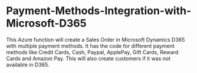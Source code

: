 # Payment-Methods-Integration-with-Microsoft-D365
This Azure function will create a Sales Order in Microsoft Dynamics D365 with multiple payment methods. It has the code for different payment methods like Credit Cards, Cash, Paypal, ApplePay, Gift Cards, Reward Cards and Amazon Pay. This will also create customers if it was not available in D365.
